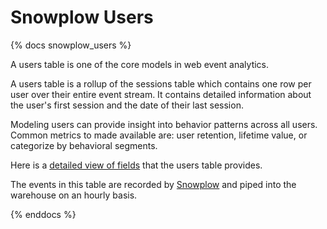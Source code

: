 # Snowplow Users
{% docs snowplow_users %}

A users table is one of the core models in web event analytics.

A users table is a rollup of the sessions table which contains one row per user over their entire event stream. It contains detailed information about the user's first session and the date of their last session. 

Modeling users can provide insight into behavior patterns across all users. Common metrics to made available are: user retention, lifetime value, or categorize by behavioral segments.  

Here is a [detailed view of fields](https://github.com/snowplow/web-data-model#33-users-table) that the users table provides.

The events in this table are recorded by [Snowplow](http://github.com/snowplow/snowplow) and piped into the warehouse on an hourly basis. 

{% enddocs %}